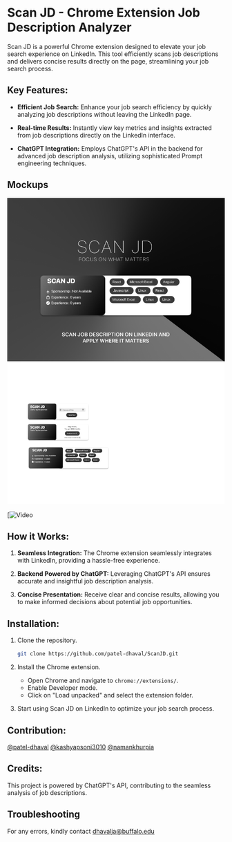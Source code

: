 # Scan JD - Chrome Extension Job Description Analyzer

Scan JD is a powerful Chrome extension designed to elevate your job search experience on LinkedIn. This tool efficiently scans job descriptions and delivers concise results directly on the page, streamlining your job search process.

## Key Features:

- **Efficient Job Search:** Enhance your job search efficiency by quickly analyzing job descriptions without leaving the LinkedIn page.

- **Real-time Results:** Instantly view key metrics and insights extracted from job descriptions directly on the LinkedIn interface.

- **ChatGPT Integration:** Employs ChatGPT's API in the backend for advanced job description analysis, utilizing sophisticated Prompt engineering techniques.

## Mockups

![Mockup 1](MockUps/Poster.png)
![Mockup 2](MockUps/Mockups.png)

[![Video]((MockUps/Credits.png)](https://clipchamp.com/watch/U7iRy48gvBT))

## How it Works:

1. **Seamless Integration:** The Chrome extension seamlessly integrates with LinkedIn, providing a hassle-free experience.

2. **Backend Powered by ChatGPT:** Leveraging ChatGPT's API ensures accurate and insightful job description analysis.

3. **Concise Presentation:** Receive clear and concise results, allowing you to make informed decisions about potential job opportunities.

## Installation:

1. Clone the repository.
    ```bash
    git clone https://github.com/patel-dhaval/ScanJD.git
    ```

2. Install the Chrome extension.
    - Open Chrome and navigate to `chrome://extensions/`.
    - Enable Developer mode.
    - Click on "Load unpacked" and select the extension folder.

3. Start using Scan JD on LinkedIn to optimize your job search process.

## Contribution:
[@patel-dhaval](https://github.com/patel-dhaval)
[@kashyapsoni3010](https://github.com/kashyapsoni3010)
[@namankhurpia](https://github.com/namankhurpia)

## Credits:

This project is powered by ChatGPT's API, contributing to the seamless analysis of job descriptions.

## Troubleshooting
For any errors, kindly contact dhavalja@buffalo.edu

